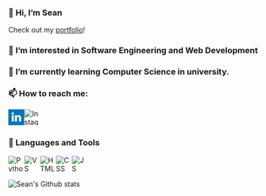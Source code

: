 ### 👋 Hi, I’m Sean

Check out my <a href="www.foojensean.com">portfolio</a>!

### 👀 I’m interested in Software Engineering and Web Development

### 🌱 I’m currently learning Computer Science in university.


### 📫 How to reach me:

<a href="https://www.linkedin.com/in/foojensean/"><img align="left" height="32px" width="32px" alt="LinkedIn logo" src="https://raw.githubusercontent.com/edent/SuperTinyIcons/099dc12b59179d07d534069bc8551718f786d91a/images/svg/linkedin.svg"></a>

<a href="https://www.instagram.com/foojensean/"><img align="left" height="32px" width="32px" alt="Instagram logo" src="https://upload.wikimedia.org/wikipedia/commons/e/e7/Instagram_logo_2016.svg"></a>


<br><br>
### 📐 Languages and Tools

<img align="left" height="32px" width="32px" alt="Python logo" src="https://bit.ly/3nk4bGw">
<img align="left" height="32px" width="32px" alt="VS Сode logo" src="https://bit.ly/3qZmQcU">
<img align="left" height="32px" width="32px" alt="HTML logo" src="https://bit.ly/3gP4Qgx">
<img align="left" height="32px" width="32px" alt="CSS logo" src="https://bit.ly/37iML7j">
<img align="left" height="32px" width="32px" alt="JS logo" src="https://bit.ly/3r1kzxY">


<br><br>

![Sean's Github stats](https://github-readme-stats.vercel.app/api?username=50Fifty&show_icons=true&hide_border=true)


<!---
50Fifty/50Fifty is a ✨ special ✨ repository because its `README.md` (this file) appears on your GitHub profile.
You can click the Preview link to take a look at your changes.
--->
